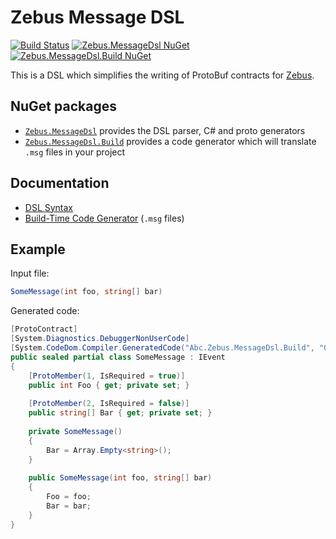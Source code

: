 # Zebus Message DSL

[![Build Status](https://abc-arbitrage.visualstudio.com/Zebus/_apis/build/status/Zebus.MessageDsl?branchName=master)](https://abc-arbitrage.visualstudio.com/Zebus/_build/latest?definitionId=5&branchName=master)
[![Zebus.MessageDsl NuGet](https://img.shields.io/nuget/v/Zebus.MessageDsl.svg?label=Zebus.MessageDsl&logo=NuGet)](https://www.nuget.org/packages/Zebus.MessageDsl)
[![Zebus.MessageDsl.Build NuGet](https://img.shields.io/nuget/v/Zebus.MessageDsl.Build.svg?label=Zebus.MessageDsl.Build&logo=NuGet)](https://www.nuget.org/packages/Zebus.MessageDsl.Build)

This is a DSL which simplifies the writing of ProtoBuf contracts for [Zebus](https://github.com/Abc-Arbitrage/Zebus).

## NuGet packages

 - [`Zebus.MessageDsl`](https://www.nuget.org/packages/Zebus.MessageDsl) provides the DSL parser, C# and proto generators
 - [`Zebus.MessageDsl.Build`](https://www.nuget.org/packages/Zebus.MessageDsl.Build) provides a code generator which will translate `.msg` files in your project

## Documentation

 - [DSL Syntax](docs/Syntax.md)
 - [Build-Time Code Generator](docs/BuildTimeCodeGen.md) (`.msg` files)

## Example

Input file:

```C#
SomeMessage(int foo, string[] bar)
```

Generated code:

```C#
[ProtoContract]
[System.Diagnostics.DebuggerNonUserCode]
[System.CodeDom.Compiler.GeneratedCode("Abc.Zebus.MessageDsl.Build", "0.3.0.0")]
public sealed partial class SomeMessage : IEvent
{
    [ProtoMember(1, IsRequired = true)]
    public int Foo { get; private set; }
        
    [ProtoMember(2, IsRequired = false)]
    public string[] Bar { get; private set; }
        
    private SomeMessage()
    {
        Bar = Array.Empty<string>();
    }
        
    public SomeMessage(int foo, string[] bar)
    {
        Foo = foo;
        Bar = bar;
    }
}
```
